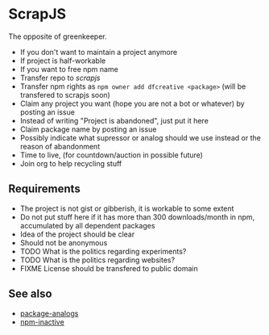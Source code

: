 # ScrapJS

The opposite of greenkeeper.

* If you don't want to maintain a project anymore
* If project is half-workable
* If you want to free npm name
* Transfer repo to _scrapjs_
* Transfer npm rights as `npm owner add dfcreative <package>` (will be transfered to scrapjs soon)
* Claim any project you want (hope you are not a bot or whatever) by posting an issue
* Instead of writing "Project is abandoned", just put it here
* Claim package name by posting an issue
* Possibly indicate what supressor or analog should we use instead or the reason of abandonment
* Time to live, (for countdown/auction in possible future)
* Join org to help recycling stuff

## Requirements

* The project is not gist or gibberish, it is workable to some extent
* Do not put stuff here if it has more than 300 downloads/month in npm, accumulated by all dependent packages
* Idea of the project should be clear
* Should not be anonymous
* TODO What is the politics regarding experiments?
* TODO What is the politics regarding websites?
* FIXME License should be transfered to public domain


## See also

* [package-analogs](https://github.com/dfcreative/package-analogs)
* [npm-inactive](https://github.com/jamen/npm-inactive)
